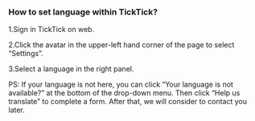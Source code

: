 ﻿### How to set language within TickTick?

1.Sign in TickTick on web.

2.Click the avatar in the upper-left hand corner of the page to select “Settings”.

3.Select a language in the right panel.

PS: If your language is not here, you can click “Your language is not available?” at the bottom of the drop-down menu. Then click “Help us translate” to complete a form. After that, we will consider to contact you later.
